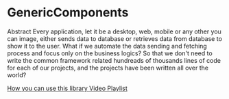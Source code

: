 
# GenericComponents
Abstract
Every application, let it be a desktop, web, mobile or any other you can image, either sends data to database or retrieves data from database to show it to the user. What if we automate the data sending and fetching process and focus only on the business logics? So that we don't need to write the common framework related hundreads of thousands lines of code for each of our projects, and the projects have been written all over the world? 

<a href="https://www.youtube.com/playlist?list=PLEYpvDF6qy8YjfgSh8cH63M8sNvMh4qvJ">How you can use this library Video Playlist</a> 
